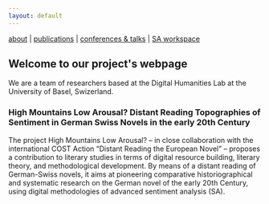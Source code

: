 ```yaml
---
layout: default
---
```


[about](about.md)  |  [publications](publications.md)  |  [conferences & talks](conf_talks.md)  |  [SA workspace](sa_coding.md)

## Welcome to our project's webpage

We are a team of researchers based at the Digital Humanities Lab at the University of Basel, Swizerland.

### High Mountains Low Arousal? Distant Reading Topographies of Sentiment in German Swiss Novels in the early 20th Century

The project High Mountains Low Arousal? – in close collaboration with the international COST Action “Distant Reading the European Novel” – proposes a contribution to literary studies in terms of digital resource building, literary theory, and methodological development. By means of a distant reading of German-Swiss novels, it aims at pioneering comparative historiographical and systematic research on the German novel of the early 20th Century, using digital methodologies of advanced sentiment analysis (SA).
